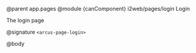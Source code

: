 @parent app.pages
@module {canComponent} i2web/pages/login Login

The login page

@signature `<arcus-page-login>`

@body
